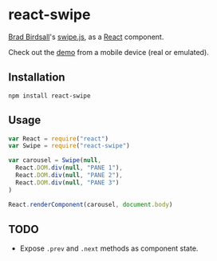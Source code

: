 react-swipe
===========

[Brad Birdsall](https://github.com/thebird)'s [swipe.js](http://swipejs.com), as a [React](http://facebook.github.io/react) component.

Check out the [demo](https://jed.github.io/react-swipe/demo) from a mobile device (real or emulated).

Installation
------------

    npm install react-swipe

Usage
-----

```javascript
var React = require("react")
var Swipe = require("react-swipe")

var carousel = Swipe(null,
  React.DOM.div(null, "PANE 1"),
  React.DOM.div(null, "PANE 2"),
  React.DOM.div(null, "PANE 3")
)

React.renderComponent(carousel, document.body)
```

TODO
----

- Expose `.prev` and `.next` methods as component state.
